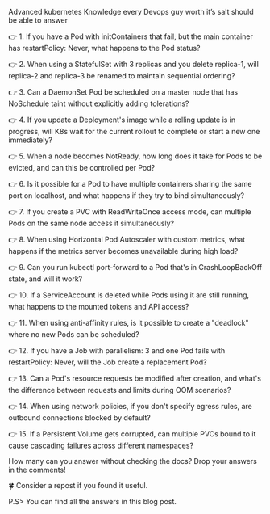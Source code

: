 

Advanced kubernetes Knowledge every Devops guy worth it’s salt should be able to answer

👉 1. If you have a Pod with initContainers that fail, but the main container has restartPolicy: Never, what happens to the Pod status?

👉 2. When using a StatefulSet with 3 replicas and you delete replica-1, will replica-2 and replica-3 be renamed to maintain sequential ordering?

👉 3. Can a DaemonSet Pod be scheduled on a master node that has NoSchedule taint without explicitly adding tolerations?

👉 4. If you update a Deployment's image while a rolling update is in progress, will K8s wait for the current rollout to complete or start a new one immediately?

👉 5. When a node becomes NotReady, how long does it take for Pods to be evicted, and can this be controlled per Pod?

👉 6. Is it possible for a Pod to have multiple containers sharing the same port on localhost, and what happens if they try to bind simultaneously?

👉 7. If you create a PVC with ReadWriteOnce access mode, can multiple Pods on the same node access it simultaneously?

👉 8. When using Horizontal Pod Autoscaler with custom metrics, what happens if the metrics server becomes unavailable during high load?

👉 9. Can you run kubectl port-forward to a Pod that's in CrashLoopBackOff state, and will it work?

👉 10. If a ServiceAccount is deleted while Pods using it are still running, what happens to the mounted tokens and API access?

👉 11. When using anti-affinity rules, is it possible to create a "deadlock" where no new Pods can be scheduled?

👉 12. If you have a Job with parallelism: 3 and one Pod fails with restartPolicy: Never, will the Job create a replacement Pod?

👉 13. Can a Pod's resource requests be modified after creation, and what's the difference between requests and limits during OOM scenarios?

👉 14. When using network policies, if you don't specify egress rules, are outbound connections blocked by default?

👉 15. If a Persistent Volume gets corrupted, can multiple PVCs bound to it cause cascading failures across different namespaces?

How many can you answer without checking the docs?
Drop your answers in the comments!

🍀 Consider a repost if you found it useful.

P.S> You can find all the answers in this blog post. 
